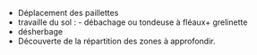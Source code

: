 - Déplacement des paillettes 
- travaille du sol : - débachage ou tondeuse à fléaux+ grelinette
- désherbage
- Découverte de la répartition des zones à approfondir.